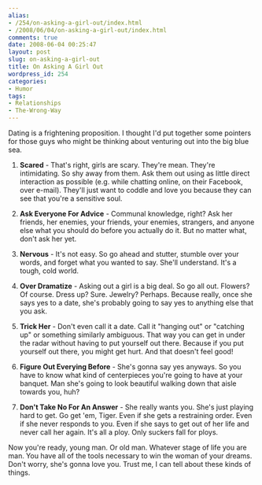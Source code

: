 ```yaml
---
alias:
- /254/on-asking-a-girl-out/index.html
- /2008/06/04/on-asking-a-girl-out/index.html
comments: true
date: 2008-06-04 00:25:47
layout: post
slug: on-asking-a-girl-out
title: On Asking A Girl Out
wordpress_id: 254
categories:
- Humor
tags:
- Relationships
- The-Wrong-Way
---
```


Dating is a frightening proposition.  I thought I'd put together some pointers for those guys who might be thinking about venturing out into the big blue sea.





  1. **Scared** - That's right, girls are scary.  They're mean.  They're intimidating.  So shy away from them.  Ask them out using as little direct interaction as possible (e.g. while chatting online, on their Facebook, over e-mail).  They'll just want to coddle and love you because they can see that you're a sensitive soul.


  2. **Ask Everyone For Advice** - Communal knowledge, right?  Ask her friends, her enemies, your friends, your enemies, strangers, and anyone else what you should do before you actually do it.  But no matter what, don't ask her yet.


  3. **Nervous** - It's not easy.  So go ahead and stutter, stumble over your words, and forget what you wanted to say.  She'll understand.  It's a tough, cold world.


  4. **Over Dramatize** - Asking out a girl is a big deal.  So go all out.  Flowers?  Of course.  Dress up?  Sure.  Jewelry?  Perhaps.  Because really, once she says yes to a date, she's probably going to say yes to anything else that you ask.


  5. **Trick Her** - Don't even call it a date.  Call it "hanging out" or "catching up" or something similarly ambiguous.  That way you can get in under the radar without having to put yourself out there.  Because if you put yourself out there, you might get hurt.  And that doesn't feel good!


  6. **Figure Out Everying Before** - She's gonna say yes anyways.  So you have to know what kind of centerpieces you're going to have at your banquet.  Man she's going to look beautiful walking down that aisle towards you, huh?


  7. **Don't Take No For An Answer** - She really wants you.  She's just playing hard to get.  Go get 'em, Tiger.  Even if she gets a restraining order.  Even if she never responds to you.  Even if she says to get out of her life and never call her again.  It's all a ploy.  Only suckers fall for ploys.



Now you're ready, young man.  Or old man.  Whatever stage of life you are man.  You have all of the tools necessary to win the woman of your dreams.  Don't worry, she's gonna love you.  Trust me, I can tell about these kinds of things.
